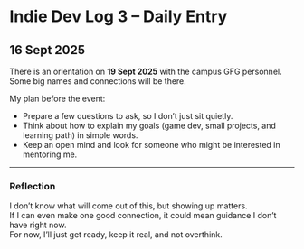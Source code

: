# Indie Dev Log 3 – Daily Entry

## 16 Sept 2025

There is an orientation on **19 Sept 2025** with the campus GFG personnel.  
Some big names and connections will be there.  

My plan before the event:  
- Prepare a few questions to ask, so I don’t just sit quietly.  
- Think about how to explain my goals (game dev, small projects, and learning path) in simple words.  
- Keep an open mind and look for someone who might be interested in mentoring me.  

---

### Reflection
I don’t know what will come out of this, but showing up matters.  
If I can even make one good connection, it could mean guidance I don’t have right now.  
For now, I’ll just get ready, keep it real, and not overthink.
